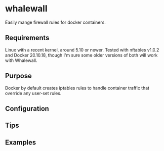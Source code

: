 # whalewall

Easily mange firewall rules for docker containers.

## Requirements

Linux with a recent kernel, around 5.10 or newer. Tested with nftables v1.0.2 and Docker 20.10.18,
though I'm sure some older versions of both will work with Whalewall.

## Purpose

Docker by default creates iptables rules to handle container traffic that override any user-set
rules. 

## Configuration

## Tips

## Examples
